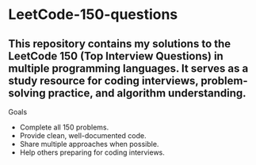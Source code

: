 # LeetCode-150-questions

This repository contains my solutions to the LeetCode 150 (Top Interview Questions) in multiple programming languages.
It serves as a study resource for coding interviews, problem-solving practice, and algorithm understanding.
---
Goals

* Complete all 150 problems.
* Provide clean, well-documented code.
* Share multiple approaches when possible.
* Help others preparing for coding interviews.
